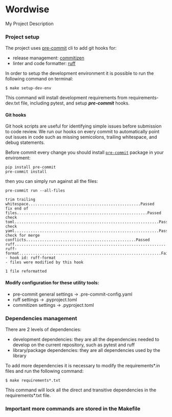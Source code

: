 # Wordwise

My Project Description

### Project setup

The project uses [pre-commit](https://pre-commit.com/) cli to add git hooks for:
- release management: [commitizen](https://commitizen-tools.github.io/commitizen/)
- linter and code formatter: [ruff](https://docs.astral.sh/ruff/)

In order to setup the development environment it is possible to run the following command on terminal:

```shell
$ make setup-dev-env
```

This command will install development requirements from requirements-dev.txt file, including pytest,
and setup ***pre-commit*** hooks.

#### Git hooks
Git hook scripts are useful for identifying simple issues before submission to code review.
We run our hooks on every commit to automatically point out issues in code such as missing semicolons, trailing whitespace, and debug statements.

Before commit every change you should install [`pre-commit`](https://pre-commit.com) package in your enviroment:
```
pip install pre-commit
pre-commit install
```

then you can simply run against all the files:
```
pre-commit run --all-files
```
```
trim trailing whitespace.................................................Passed
fix end of files.........................................................Passed
check toml...............................................................Passed
check yaml...............................................................Passed
check for merge conflicts................................................Passed
ruff.....................................................................Passed
ruff-format..............................................................Failed
- hook id: ruff-format
- files were modified by this hook

1 file reformatted
```

#### Modify configuration for these utility tools:
- pre-commit general settings -> .pre-commit-config.yaml
- ruff settings -> .pyproject.toml
- commitizen settings -> .pyproject.toml

### Dependencies management

There are 2 levels of dependencies:
- development dependencies: they are all the dependencies needed to develop on the current repository, such as pytest and ruff
- library/package dependencies: they are all dependencies used by the library

To add more dependencies it is necessary to modify the requirements*.in files and run the following command:
```shell
$ make requirements*.txt
```
This command will lock all the direct and transitive dependencies in the requirements*.txt file.

### Important more commands are stored in the Makefile
